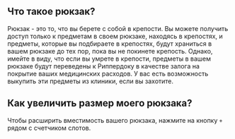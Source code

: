 ## Что такое рюкзак?

Рюкзак - это то, что вы берете с собой в крепости. Вы можете получить доступ только к предметам в своем рюкзаке, находясь в крепостях, и предметы, которые вы подбираете в крепостях, будут храниться в вашем рюкзаке до тех пор, пока вы не покинете крепость.
Однако, имейте в виду, что если вы умрете в крепости, предметы в вашем рюкзаке будут переведены к Риппердоку в качестве залога на покрытие ваших медицинских расходов. У вас есть возможность выкупить эти предметы из клиники, если вы захотите.

## Как увеличить размер моего рюкзака?

Чтобы расширить вместимость вашего рюкзака, нажмите на кнопку `+` рядом с счетчиком слотов.
